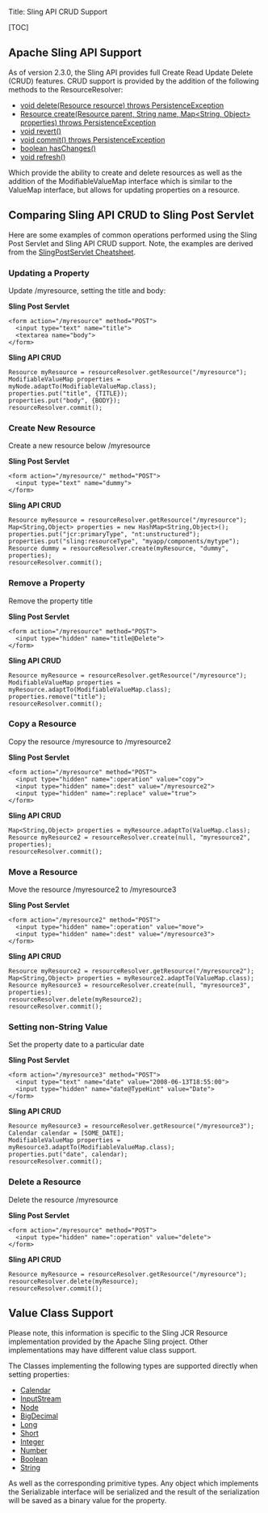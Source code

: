 Title: Sling API CRUD Support

[TOC]

## Apache Sling API Support

As of version 2.3.0, the Sling API provides full Create Read Update Delete (CRUD) features.  CRUD support is provided by the addition of the following methods to the ResourceResolver:

 * [void delete(Resource resource) throws PersistenceException](https://sling.apache.org/apidocs/sling7/org/apache/sling/api/resource/ResourceResolver.html#delete-org.apache.sling.api.resource.Resource-)
 * [Resource create(Resource parent, String name, Map<String, Object> properties) throws PersistenceException](https://sling.apache.org/apidocs/sling7/org/apache/sling/api/resource/ResourceResolver.html#create-org.apache.sling.api.resource.Resource-java.lang.String-java.util.Map-)
 * [void revert()](https://sling.apache.org/apidocs/sling7/org/apache/sling/api/resource/ResourceResolver.html#revert--)
 * [void commit() throws PersistenceException](https://sling.apache.org/apidocs/sling7/org/apache/sling/api/resource/ResourceResolver.html#commit--)
 * [boolean hasChanges()](https://sling.apache.org/apidocs/sling7/org/apache/sling/api/resource/ResourceResolver.html#hasChanges--)
 * [void refresh()](https://sling.apache.org/apidocs/sling7/org/apache/sling/api/resource/ResourceResolver.html#refresh--)
 
Which provide the ability to create and delete resources as well as the addition of the ModifiableValueMap interface which is similar to the ValueMap interface, but allows for updating properties on a resource.

## Comparing Sling API CRUD to Sling Post Servlet

Here are some examples of common operations performed using the Sling Post Servlet and Sling API CRUD support.  Note, the examples are derived from the [SlingPostServlet Cheatsheet](http://dev.day.com/content/ddc/blog/2008/07/cheatsheet/_jcr_content/images/cheatsheet/back.png).

### Updating a Property

Update /myresource, setting the title and body:

**Sling Post Servlet**

    <form action="/myresource" method="POST">
      <input type="text" name="title">
      <textarea name="body">
    </form>
    
**Sling API CRUD**

    Resource myResource = resourceResolver.getResource("/myresource");
    ModifiableValueMap properties = myNode.adaptTo(ModifiableValueMap.class);
    properties.put("title", {TITLE});
    properties.put("body", {BODY});
    resourceResolver.commit();
    
### Create New Resource

Create a new resource below /myresource

**Sling Post Servlet**

    <form action="/myresource/" method="POST">
      <input type="text" name="dummy">
    </form>

**Sling API CRUD**

    Resource myResource = resourceResolver.getResource("/myresource");
    Map<String,Object> properties = new HashMap<String,Object>();
    properties.put("jcr:primaryType", "nt:unstructured");
    properties.put("sling:resourceType", "myapp/components/mytype");
    Resource dummy = resourceResolver.create(myResource, "dummy", properties);
    resourceResolver.commit();

### Remove a Property

Remove the property title

**Sling Post Servlet**

    <form action="/myresource" method="POST">
      <input type="hidden" name="title@Delete">
    </form>

**Sling API CRUD**

    Resource myResource = resourceResolver.getResource("/myresource");
    ModifiableValueMap properties = myResource.adaptTo(ModifiableValueMap.class);
    properties.remove("title");
    resourceResolver.commit();

### Copy a Resource

Copy the resource /myresource to /myresource2

**Sling Post Servlet**

    <form action="/myresource" method="POST">
      <input type="hidden" name=":operation" value="copy">
      <input type="hidden" name=":dest" value="/myresource2">
      <input type="hidden" name=":replace" value="true">
    </form>

**Sling API CRUD**

    Map<String,Object> properties = myResource.adaptTo(ValueMap.class);
    Resource myResource2 = resourceResolver.create(null, "myresource2", properties);
    resourceResolver.commit();

### Move a Resource

Move the resource /myresource2 to /myresource3

**Sling Post Servlet**

    <form action="/myresource2" method="POST">
      <input type="hidden" name=":operation" value="move">
      <input type="hidden" name=":dest" value="/myresource3">
    </form>

**Sling API CRUD**

    Resource myResource2 = resourceResolver.getResource("/myresource2");
    Map<String,Object> properties = myResource2.adaptTo(ValueMap.class);
    Resource myResource3 = resourceResolver.create(null, "myresource3", properties);
    resourceResolver.delete(myResource2);
    resourceResolver.commit();

### Setting non-String Value

Set the property date to a particular date

**Sling Post Servlet**

    <form action="/myresource3" method="POST">
      <input type="text" name="date" value="2008-06-13T18:55:00">
      <input type="hidden" name="date@TypeHint" value="Date">
    </form>

**Sling API CRUD**

    Resource myResource3 = resourceResolver.getResource("/myresource3");
    Calendar calendar = [SOME_DATE];
    ModifiableValueMap properties = myResource3.adaptTo(ModifiableValueMap.class);
    properties.put("date", calendar);
    resourceResolver.commit();

### Delete a Resource

Delete the resource /myresource

**Sling Post Servlet**

    <form action="/myresource" method="POST">
      <input type="hidden" name=":operation" value="delete">
    </form>
    
**Sling API CRUD**
    
    Resource myResource = resourceResolver.getResource("/myresource");
    resourceResolver.delete(myResource);
    resourceResolver.commit();

## Value Class Support


<div class="info">
	Please note, this information is specific to the Sling JCR Resource implementation provided by the Apache Sling project.  Other implementations may have different value class support.  
</div>

The Classes implementing the following types are supported directly when setting properties:

 * [Calendar](http://docs.oracle.com/javase/8/docs/api/java/util/Calendar.html)
 * [InputStream](http://docs.oracle.com/javase/8/docs/api/java/io/InputStream.html)
 * [Node](http://www.day.com/maven/javax.jcr/javadocs/jcr-2.0/javax/jcr/Node.html)
 * [BigDecimal](http://docs.oracle.com/javase/8/docs/api/java/math/BigDecimal.html)
 * [Long](http://docs.oracle.com/javase/8/docs/api/java/lang/Long.html)
 * [Short](http://docs.oracle.com/javase/8/docs/api/java/lang/Short.html)
 * [Integer](http://docs.oracle.com/javase/8/docs/api/java/lang/Integer.html)
 * [Number](http://docs.oracle.com/javase/8/docs/api/java/lang/Number.html)
 * [Boolean](http://docs.oracle.com/javase/8/docs/api/java/lang/Boolean.html)
 * [String](http://docs.oracle.com/javase/8/docs/api/java/lang/String.html)
 
As well as the corresponding primitive types.  Any object which implements the Serializable interface will be serialized and the result of the serialization will be saved as a binary value for the property.